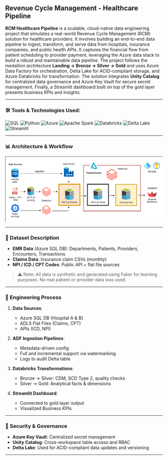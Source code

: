 ## Revenue Cycle Management - Healthcare Pipeline

**RCM Healthcare Pipeline** is a scalable, cloud-native data engineering project that simulates a real-world Revenue Cycle Management (RCM) solution for healthcare providers. It involves building an end-to-end data pipeline to ingest, transform, and serve data from hospitals, insurance companies, and public health APIs. It captures the financial flow from patient scheduling to provider payment, leveraging the Azure data stack to build a robust and maintainable data pipeline. 
The project follows the medallion architecture **Landing → Bronze → Silver → Gold** and uses Azure Data Factory for orchestration, Delta Lake for ACID-compliant storage, and Azure Databricks for transformation. The solution integrates **Unity Catalog** for centralized data governance and Azure Key Vault for secure secret management. Finally, a Streamlit dashboard built on top of the gold layer presents business KPIs and insights.

---

### 🛠️ Tools & Technologies Used:
<p align="left">
<img src="https://img.shields.io/badge/SQL-4479A1?style=for-the-badge&logo=mysql&logoColor=white" alt="SQL"/> 
<img src="https://img.shields.io/badge/Python-FFD43B?style=for-the-badge&logo=python&logoColor=black" alt="Python"/>
<img src="https://img.shields.io/badge/Microsoft%20Azure-0078D4?style=for-the-badge&logo=microsoftazure&logoColor=white" alt="Azure"/>
<img src="https://img.shields.io/badge/Spark-E25A1C?style=for-the-badge&logo=apachespark&logoColor=white" alt="Apache Spark"/>
<img src="https://img.shields.io/badge/Databricks-EF3E3E?style=for-the-badge&logo=databricks&logoColor=white" alt="Databricks"/> 
<img src="https://img.shields.io/badge/Delta%20Lake-00B4F0?style=for-the-badge&logo=delta&logoColor=white" alt="Delta Lake"/>
<img src="https://img.shields.io/badge/Streamlit-FF4B4B?style=for-the-badge&logo=streamlit&logoColor=white" alt="Streamlit"/>
</p>

---

### 📊 Architecture & Workflow
![Project Architecture](project_architecture.png)

---

### 📑 Dataset Description

- **EMR Data** (Azure SQL DB): Departments, Patients, Providers, Encounters, Transactions  
- **Claims Data**: Insurance claim CSVs (monthly)  
- **NPI / ICD / CPT Codes**: Public API + flat file sources

> ⚠️ Note: All data is synthetic and generated using Faker for learning purposes. No real patient or provider data was used.

---

### 🚀 Engineering Process

1. **Data Sources**:
   - Azure SQL DB (Hospital A & B)
   - ADLS Flat Files (Claims, CPT)
   - APIs (ICD, NPI)

2. **ADF Ingestion Pipelines**:
   - Metadata-driven config
   - Full and incremental support via watermarking
   - Logs to audit Delta table

3. **Databricks Transformations**:
   - Bronze → Silver: CDM, SCD Type 2, quality checks
   - Silver → Gold: Analytical facts & dimensions

4. **Streamlit Dashboard**:
   - Connected to gold layer output
   - Visualized Business KPIs

---

### 🔐 Security & Governance

- **Azure Key Vault**: Centralized secret management
- **Unity Catalog**: Cross-workspace table access and RBAC
- **Delta Lake**: Used for ACID-compliant data updates and versioning

---

